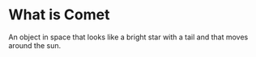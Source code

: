 <!DOCTYPE html>
<html>
<body>

<h1>What is Comet</h1>
<p>An object in space that looks like a bright star with a tail and that moves around the sun.</p>

</body>
</html>